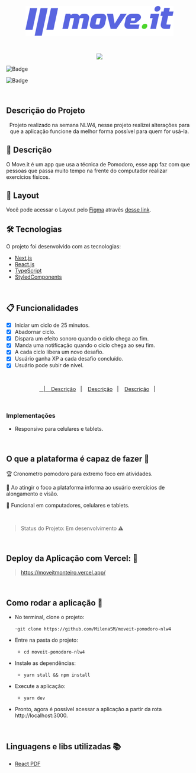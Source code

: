 <p align="center">
 <img width="400px" src="https://github.com/MilenaSM/moveit-pomodoro-nlw4/blob/main/public/logo-full.svg" alt="Moveit" />
</p>

<br />

<p align="center">
 
 <img src="![Badge](https://img.shields.io/static/v1?label=react&message=framework&color=blue&style=for-the-badge&logo=REACT)" />
 

 
 ![Badge](https://img.shields.io/badge/Vercel-Deploy-black--blue)
 
 ![Badge](https://img.shields.io/badge/Status-Em%20Desenvolvimento-brightgreen)
 
</p>

<br />

## Descrição do Projeto

<p align="center"> Projeto realizado na semana NLW4, nesse projeto realizei alterações para que a aplicação funcione da melhor forma possível para quem for usá-la.<p />

## :page_facing_up: Descrição
O Move.it é um app que usa a técnica de Pomodoro, esse app faz com que pessoas que passa muito tempo na frente do computador realizar exercícios físicos.

## :art: Layout
Você pode acessar o Layout pelo <a href="https://www.figma.com">Figma<a> atravês <a href="https://www.figma.com/file/ge20pu3ofMOKoliUyKx1Nl/Move.it-1.0">desse link<a>.

## 🛠 Tecnologias
O projeto foi desenvolvido com as tecnologias:

- [Next.js](https://nextjs.org/)
- [React.js](https://pt-br.reactjs.org/)
- [TypeScript](https://www.typescriptlang.org/)
- [StyledComponents](https://styled-components.com/)

<br />

## :clipboard: Funcionalidades
- [x] Iniciar um ciclo de 25 minutos.
- [x] Abadornar ciclo.
- [x] Dispara um efeito sonoro quando o ciclo chega ao fim.
- [x] Manda uma notificação quando o ciclo chega ao seu fim.
- [x] A cada ciclo libera um novo desafio.
- [x] Usuário ganha XP a cada desafio concluído.
- [x] Usuário pode subir de nível.

<br />
 
 <p align="center">
  <a href="![tela-para-pc1](https://user-images.githubusercontent.com/53149634/109401306-a9d89f00-792c-11eb-8da7-01ef2b3d898e.png)"Descrição</a>&nbsp;&nbsp;&nbsp;|&nbsp;&nbsp;&nbsp;
  <a href="![tela-para-pc2](https://user-images.githubusercontent.com/53149634/109401342-e1474b80-792c-11eb-9d3d-03d6861f6352.png)">Descrição</a>&nbsp;&nbsp;&nbsp;|&nbsp;&nbsp;&nbsp;
  <a href="![tela-para-celular1](https://user-images.githubusercontent.com/53149634/109401349-ee643a80-792c-11eb-8227-9c5daa39f774.jpg)">Descrição</a>&nbsp;&nbsp;&nbsp;|&nbsp;&nbsp;&nbsp;
  <a href="![tela-para-celular2](https://user-images.githubusercontent.com/53149634/109401356-f7550c00-792c-11eb-9465-4fa09779e6c3.jpg)">Descrição</a>&nbsp;&nbsp;&nbsp;|&nbsp;&nbsp;&nbsp;
</p>

<br />

### Implementações

- Responsivo para celulares e tablets.

<br />

## O que a plataforma é capaz de fazer :checkered_flag:

:trophy: Cronometro pomodoro para extremo foco em atividades.

:muscle: Ao atingir o foco a plataforma informa ao usuário exercícios de alongamento e visão.

:eyes: Funcional em computadores, celulares e tablets.

<br />

> Status do Projeto: Em desenvolvimento :warning:

<br />

## Deploy da Aplicação com Vercel: :punch:

> https://moveitmonteiro.vercel.app/

<br />

## Como rodar a aplicação :runner:

- No terminal, clone o projeto:
  
  -```git clone https://github.com/MilenaSM/moveit-pomodoro-nlw4```

- Entre na pasta do projeto:

  - ```cd moveit-pomodoro-nlw4```

- Instale as dependências:

  - ```yarn stall && npm install```

- Execute a aplicação:
  - ```yarn dev```

- Pronto, agora é possível acessar a aplicação a partir da rota http://localhost:3000.

<br />

## Linguagens e libs utilizadas :books:

- [React PDF](https://react-pdf.org/)

